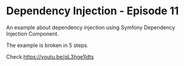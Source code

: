 Dependency Injection - Episode 11
===

An example about dependency injection using Symfony Dependency Injection Component.

The example is broken in 5 steps.

Check https://youtu.be/qL3hge1ldts
